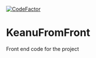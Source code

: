[![CodeFactor](https://www.codefactor.io/repository/github/kanaoreeves/keanufromfront/badge)](https://www.codefactor.io/repository/github/kanaoreeves/keanufromfront)

# KeanuFromFront
Front end code for the project
